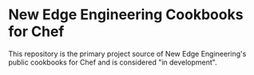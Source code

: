 # New Edge Engineering Cookbooks for Chef #
This repository is the primary project source of New Edge Engineering's public cookbooks for Chef and is considered "in development".